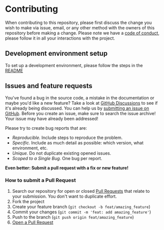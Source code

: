 # Contributing

When contributing to this repository, please first discuss the change you wish to make via issue, email, or any other method with the owners of this repository before making a change.
Please note we have a [code of conduct](CODE_OF_CONDUCT.md), please follow it in all your interactions with the project.
## Development environment setup

To set up a development environment, please follow the steps in the [README](README.md#installation-and-running)

## Issues and feature requests

You've found a bug in the source code, a mistake in the documentation or maybe you'd like a new feature? Take a look at [GitHub Discussions](https://github.com/project-undefined/Vansch-OS/discussions) to see if it's already being discussed. You can help us by [submitting an issue on GitHub](https://github.com/project-undefined/Vansch-OS/issues). Before you create an issue, make sure to search the issue archive! Your issue may have already been addressed!

Please try to create bug reports that are:

- _Reproducible._ Include steps to reproduce the problem.
- _Specific._ Include as much detail as possible: which version, what environment, etc.
- _Unique._ Do not duplicate existing opened issues.
- _Scoped to a Single Bug._ One bug per report.

**Even better: Submit a pull request with a fix or new feature!**

### How to submit a Pull Request

1. Search our repository for open or closed
   [Pull Requests](https://github.com/project-undefined/Vansch-OS/pulls)
   that relate to your submission. You don't want to duplicate effort.
2. Fork the project
3. Create your feature branch (`git checkout -b feat/amazing_feature`)
4. Commit your changes (`git commit -m 'feat: add amazing_feature'`)
5. Push to the branch (`git push origin feat/amazing_feature`)
6. [Open a Pull Request](https://github.com/project-undefined/Vansch-OS/compare?expand=1)
